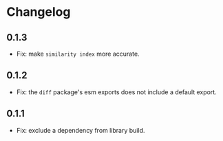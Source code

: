 # Changelog

## 0.1.3

- Fix: make `similarity index` more accurate.

## 0.1.2

- Fix: the `diff` package's esm exports does not include a default export.

## 0.1.1

- Fix: exclude a dependency from library build.

